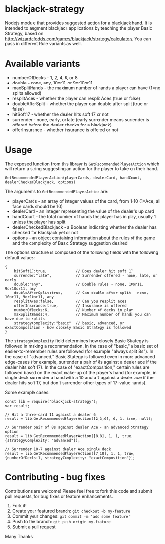 # blackjack-strategy
Nodejs module that provides suggested action for a blackjack hand.  It is intended to augment blackjack applications
by teaching the player Basic Strategy, based on http://wizardofodds.com/games/blackjack/strategy/calculator/.  You can
pass in different Rule variants as well.

# Available variants

 * numberOfDecks - 1, 2, 4, 6, or 8
 * double - none, any, 10or11, or 9or10or11
 * maxSplitHands - the maximum number of hands a player can have (1=no splits allowed)
 * resplitAces - whether the player can resplit Aces (true or false)
 * doubleAfterSplit - whether the player can double after split (true or false)
 * hitSoft17 - whether the dealer hits soft 17 or not
 * surrender - none, early, or late (early surrender means surrender is offered before the dealer checks for a blackjack)
 * offerInsurance - whether insurance is offered or not
 
# Usage

The exposed function from this librayr is `GetRecommendedPlayerAction` which will return a string suggesting an action for the player to take on their hand.

```
GetRecommendedPlayerAction(playerCards, dealerCard, handCount, dealerCheckedBlackjack, options)
```

The arguments to  `GetRecommendedPlayerAction` are:

 * playerCards - an array of integer values of the card, from 1-10 (1=Ace, all face cards should be 10)
 * dealerCard - an integer representing the value of the dealer's up card
 * handCount - the total number of hands the player has in play, usually 1 unless the player has split
 * dealerCheckedBlackjack - a Boolean indicating whether the dealer has checked for Blackjack yet or not
 * options - an object containing information about the rules of the game and the complexity of Basic Strategy suggestion desired
 
The options structure is composed of the following fields with the following default values:

```
{
    hitSoft17:true,             // Does dealer hit soft 17
    surrender:"late",           // Surrender offered - none, late, or early
    double:"any",               // Double rules - none, 10or11, 9or10or11, any
    doubleAfterSplit:true,      // Can double after split - none, 10or11, 9or10or11, any
    resplitAces:false,          // Can you resplit aces
    offerInsurance:true,        // Insurance is offered
    numberOfDecks:6,            // Number of decks in play
    maxSplitHands:4,            // Maximum number of hands you can have due to splits
    strategyComplexity:"basic"  // basic, advanced, or exactComposition - how closely Basic Strategy is followed
}
```

The `strategyComplexity` field determines how closely Basic Strategy is followed in making a recommendation.  In the case of "basic," a basic set of easier-to-remember rules are followed (for example "always split 8s").  In the case of "advanced," Basic Stategy is followed even in more advanced edge-cases (for example, surrender a pair of 8s against a dealer ace if the dealer hits soft 17).  In the case of "exactComposition," certain rules are followed based on the exact make-up of the player's hand (for example, in single deck surrender a hand with a 10 and a 7 against a dealer ace if the dealer hits soft 17, but don't surrender other types of 17-value hands).

Some example cases:

```
const lib = require("blackjack-strategy");
var result;

// Hit a three-card 11 against a dealer 6
result = lib.GetRecommendedPlayerAction([2,3,6], 6, 1, true, null);

// Surrender pair of 8s against dealer Ace - an advanced Strategy option
result = lib.GetRecommendedPlayerAction([8,8], 1, 1, true, {strategyComplexity: "advanced"});

// Surrender 10-7 against dealer Ace single deck
result = lib.GetRecommendedPlayerAction([7,10], 1, 1, true, {numberOfDecks:1, strategyComplexity: "exactComposition"});
```

# Contributing - bug fixes

Contributions are welcome!  Please feel free to fork this code and submit pull requests, for bug fixes or feature enhancements.

 1. Fork it!
 2. Create your featured branch: `git checkout -b my-feature`
 3. Commit your changes: `git commit -m 'add some feature'`
 4. Push to the branch: `git push origin my-feature`
 5. Submit a pull request

Many Thanks!
